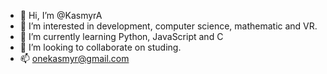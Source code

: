 - 👋 Hi, I’m @KasmyrA
- 👀 I’m interested in development, computer science, mathematic and VR.
- 🌱 I’m currently learning Python, JavaScript and C
- 💞️ I’m looking to collaborate on studing.
- 📫 onekasmyr@gmail.com

<!---
KasmyrA/KasmyrA is a ✨ special ✨ repository because its `README.md` (this file) appears on your GitHub profile.
You can click the Preview link to take a look at your changes.
--->
